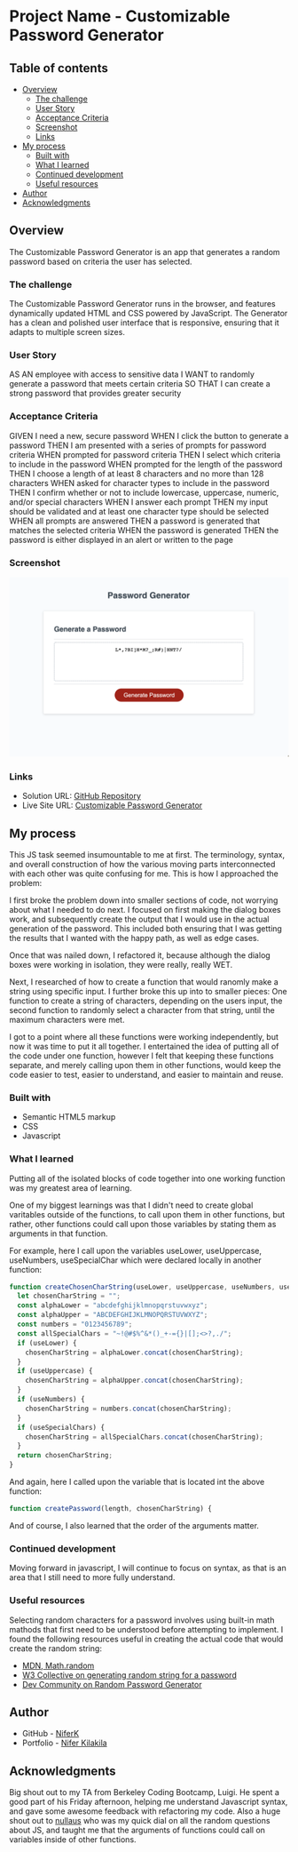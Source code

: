 # Project Name - Customizable Password Generator

## Table of contents

- [Overview](#overview)
  - [The challenge](#the-challenge)
  - [User Story](#user-story)
  - [Acceptance Criteria](#acceptance-criteria)
  - [Screenshot](#screenshot)
  - [Links](#links)
- [My process](#my-process)
  - [Built with](#built-with)
  - [What I learned](#what-i-learned)
  - [Continued development](#continued-development)
  - [Useful resources](#useful-resources)
- [Author](#author)
- [Acknowledgments](#acknowledgments)


## Overview
The Customizable Password Generator is an app that generates a random password based on criteria the user has selected. 

### The challenge

The Customizable Password Generator runs in the browser, and features dynamically updated HTML and CSS powered by JavaScript. The Generator has a clean and polished user interface that is responsive, ensuring that it adapts to multiple screen sizes.

### User Story

AS AN employee with access to sensitive data
I WANT to randomly generate a password that meets certain criteria
SO THAT I can create a strong password that provides greater security

### Acceptance Criteria

GIVEN I need a new, secure password
WHEN I click the button to generate a password
THEN I am presented with a series of prompts for password criteria
WHEN prompted for password criteria
THEN I select which criteria to include in the password
WHEN prompted for the length of the password
THEN I choose a length of at least 8 characters and no more than 128 characters
WHEN asked for character types to include in the password
THEN I confirm whether or not to include lowercase, uppercase, numeric, and/or special characters
WHEN I answer each prompt
THEN my input should be validated and at least one character type should be selected
WHEN all prompts are answered
THEN a password is generated that matches the selected criteria
WHEN the password is generated
THEN the password is either displayed in an alert or written to the page

### Screenshot

![](./assets/Random-password-screenshot.png)


### Links

- Solution URL: [GitHub Repository](https://github.com/NiferK/Customizable-Password-Generator-h3)
- Live Site URL: [Customizable Password Generator](https://niferk.github.io/Customizable-Password-Generator-h3/)


## My process


This JS task seemed insumountable to me at first. The terminology, syntax, and overall construction of how the various moving parts interconnected with each other was quite confusing for me. This is how I approached the problem:

I first broke the problem down into smaller sections of code, not worrying about what I needed to do next. I focused on first making the dialog boxes work, and subsequently create the output that I would use in the actual generation of the password. This included both ensuring that I was getting the results that I wanted with the happy path, as well as edge cases. 

Once that was nailed down, I refactored it, because although the dialog boxes were working in isolation, they were really, really WET.

Next, I researched of how to create a function that would ranomly make a string using specific input. I further broke this up into to smaller pieces: One function to create a string of characters, depending on the users input, the second function to randomly select a character from that string, until the maximum characters were met.

I got to a point where all these functions were working independently, but now it was time to put it all together. I entertained the idea of putting all of the code under one function, however I felt that keeping these functions separate, and merely calling upon them in other functions, would keep the code easier to test, easier to understand, and easier to maintain and reuse.


### Built with

- Semantic HTML5 markup
- CSS
- Javascript

### What I learned

Putting all of the isolated blocks of code together into one working function was my greatest area of learning. 

One of my biggest learnings was that I didn't need to create global varitables outside of the functions, to call upon them in other functions, but rather, other functions could call upon those variables by stating them as arguments in that function. 

For example, here I call upon the variables useLower, useUppercase, useNumbers, useSpecialChar which were declared locally in another function:

```js
function createChosenCharString(useLower, useUppercase, useNumbers, useSpecialChars) {
  let chosenCharString = "";
  const alphaLower = "abcdefghijklmnopqrstuvwxyz";
  const alphaUpper = "ABCDEFGHIJKLMNOPQRSTUVWXYZ";
  const numbers = "0123456789";
  const allSpecialChars = "~!@#$%^&*()_+-={}|[];<>?,./";
  if (useLower) {
    chosenCharString = alphaLower.concat(chosenCharString);
  }
  if (useUppercase) {
    chosenCharString = alphaUpper.concat(chosenCharString);
  }
  if (useNumbers) {
    chosenCharString = numbers.concat(chosenCharString);
  }
  if (useSpecialChars) {
    chosenCharString = allSpecialChars.concat(chosenCharString);
  }
  return chosenCharString;
}
```
And again, here I called upon the variable that is located int the above function:

```js
function createPassword(length, chosenCharString) {
```

And of course, I also learned that the order of the arguments matter.

### Continued development

Moving forward in javascript, I will continue to focus on syntax, as that is an area that I still need to more fully understand.

### Useful resources

Selecting random characters for a password involves using built-in math mathods that first need to be understood before attempting to implement. I found the following resources useful in creating the actual code that would create the random string:

- [MDN, Math.random](https://developer.mozilla.org/en-US/docs/Web/JavaScript/Reference/Global_Objects/Math/random)
- [W3 Collective on generating random string for a password](https://w3collective.com/random-password-generator-javascript/)
- [Dev Community on Random Password Generator](https://dev.to/code_mystery/random-password-generator-using-javascript-6a)

## Author

- GitHub - [NiferK](https://github.com/NiferK)
- Portfolio - [Nifer Kilakila](https://niferk.github.io/Nifer-Kilakila-Portfolio-h2/)


## Acknowledgments

Big shout out to my TA from Berkeley Coding Bootcamp, Luigi. He spent a good part of his Friday afternoon, helping me understand Javascript syntax, and gave some awesome feedback with refactoring my code.  Also a huge shout out to [nullaus](https://github.com/nullaus) who was my quick dial on all the random questions about JS, and taught me that the arguments of functions could call on variables inside of other functions.